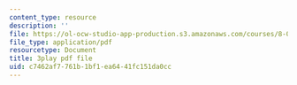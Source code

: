 ```yaml
---
content_type: resource
description: ''
file: https://ol-ocw-studio-app-production.s3.amazonaws.com/courses/8-01sc-classical-mechanics-fall-2016/c7462af7761b1bf1ea6441fc151da0cc_Vg8t8_IOHDg.pdf
file_type: application/pdf
resourcetype: Document
title: 3play pdf file
uid: c7462af7-761b-1bf1-ea64-41fc151da0cc
---
```


